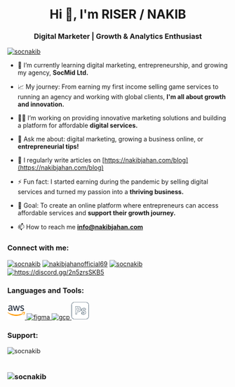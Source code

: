 <h1 align="center">Hi 👋, I'm RISER / NAKIB</h1>
<h3 align="center">Digital Marketer | Growth & Analytics Enthusiast</h3>

<p align="left"> <a href="https://twitter.com/socnakib" target="blank"><img src="https://img.shields.io/twitter/follow/socnakib?logo=twitter&style=for-the-badge" alt="socnakib" /></a> </p>

- 🌱 I’m currently learning digital marketing, entrepreneurship, and growing my agency, **SocMid Ltd.**

- 📈 My journey: From earning my first income selling game services to running an agency and working with global clients, **I'm all about growth and innovation.**

- 👨‍💻 I’m working on providing innovative marketing solutions and building a platform for affordable **digital services.**

- 💬 Ask me about: digital marketing, growing a business online, or **entrepreneurial tips!**

- 📝 I regularly write articles on [https://nakibjahan.com/blog](https://nakibjahan.com/blog)

- ⚡ Fun fact: I started earning during the pandemic by selling digital services and turned my passion into a **thriving business.**

- 🚀 Goal: To create an online platform where entrepreneurs can access affordable services and **support their growth journey.**

- 📫 How to reach me **info@nakibjahan.com**

<h3 align="left">Connect with me:</h3>
<p align="left">
<a href="https://twitter.com/socnakib" target="blank"><img align="center" src="https://raw.githubusercontent.com/rahuldkjain/github-profile-readme-generator/master/src/images/icons/Social/twitter.svg" alt="socnakib" height="30" width="40" /></a>
<a href="https://fb.com/nakibjahanofficial69" target="blank"><img align="center" src="https://raw.githubusercontent.com/rahuldkjain/github-profile-readme-generator/master/src/images/icons/Social/facebook.svg" alt="nakibjahanofficial69" height="30" width="40" /></a>
<a href="https://instagram.com/socnakib" target="blank"><img align="center" src="https://raw.githubusercontent.com/rahuldkjain/github-profile-readme-generator/master/src/images/icons/Social/instagram.svg" alt="socnakib" height="30" width="40" /></a>
<a href="https://discord.gg/https://discord.gg/2n5zrsSKB5" target="blank"><img align="center" src="https://raw.githubusercontent.com/rahuldkjain/github-profile-readme-generator/master/src/images/icons/Social/discord.svg" alt="https://discord.gg/2n5zrsSKB5" height="30" width="40" /></a>
</p>

<h3 align="left">Languages and Tools:</h3>
<p align="left"> <a href="https://aws.amazon.com" target="_blank" rel="noreferrer"> <img src="https://raw.githubusercontent.com/devicons/devicon/master/icons/amazonwebservices/amazonwebservices-original-wordmark.svg" alt="aws" width="40" height="40"/> </a> <a href="https://www.figma.com/" target="_blank" rel="noreferrer"> <img src="https://www.vectorlogo.zone/logos/figma/figma-icon.svg" alt="figma" width="40" height="40"/> </a> <a href="https://cloud.google.com" target="_blank" rel="noreferrer"> <img src="https://www.vectorlogo.zone/logos/google_cloud/google_cloud-icon.svg" alt="gcp" width="40" height="40"/> </a> <a href="https://www.photoshop.com/en" target="_blank" rel="noreferrer"> <img src="https://raw.githubusercontent.com/devicons/devicon/master/icons/photoshop/photoshop-line.svg" alt="photoshop" width="40" height="40"/> </a> </p>

<h3 align="left">Support:</h3>
<p><a href="https://www.buymeacoffee.com/socnakib"> <img align="left" src="https://cdn.buymeacoffee.com/buttons/v2/default-yellow.png" height="50" width="210" alt="socnakib" /></a></p><br><br>

<h3 align="left"><img align="left" src="https://github-readme-streak-stats.herokuapp.com/?user=socnakib&theme=dark"" alt="socnakib" /></h3>
